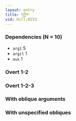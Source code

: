 ```yaml
---
layout: entry
title: དགྱེས་
vid: Hill:0253
---
```

### Dependencies (N = 10)
* `arg1` 5
* `argcl` 1
* `aux` 1


### Overt 1-2


### Overt 1-2-3


### With oblique arguments


### With unspecified obliques

